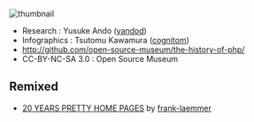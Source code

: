![thumbnail](https://raw.github.com/open-source-museum/the-history-of-php/master/thumbnail.png)

* Research : Yusuke Ando ([yandod](https://github.com/yandod))
* Infographics : Tsutomu Kawamura ([cognitom](https://github.com/cognitom))
* http://github.com/open-source-museum/the-history-of-php/
* CC-BY-NC-SA 3.0 : Open Source Museum


## Remixed

- [20 YEARS PRETTY HOME PAGES](http://blog.fortrabbit.com/20-years-pretty-home-pages/) by [frank-laemmer](https://github.com/frank-laemmer)
